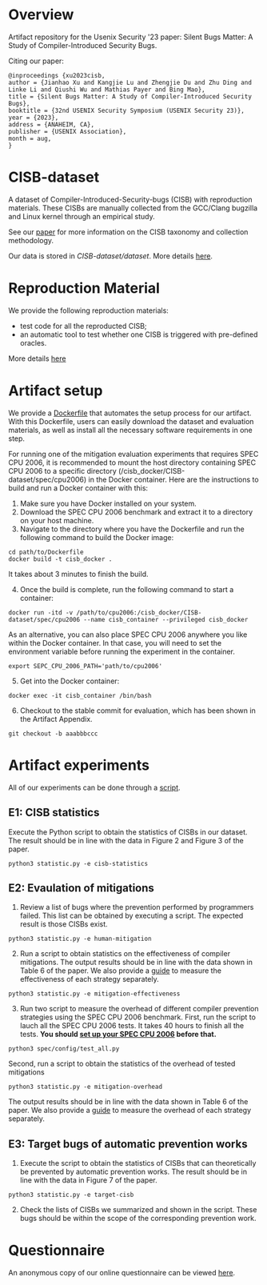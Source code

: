 # Overview
Artifact repository for the Usenix Security '23 paper: 
Silent Bugs Matter: A Study of Compiler-Introduced Security Bugs.

Citing our paper:
```
@inproceedings {xu2023cisb,
author = {Jianhao Xu and Kangjie Lu and Zhengjie Du and Zhu Ding and Linke Li and Qiushi Wu and Mathias Payer and Bing Mao},
title = {Silent Bugs Matter: A Study of Compiler-Introduced Security Bugs},
booktitle = {32nd USENIX Security Symposium (USENIX Security 23)},
year = {2023},
address = {ANAHEIM, CA},
publisher = {USENIX Association},
month = aug,
}
```

# CISB-dataset
A dataset of Compiler-Introduced-Security-bugs (CISB) with reproduction materials.
These CISBs are manually collected from the GCC/Clang bugzilla and Linux kernel 
through an empirical study.

See our [paper](http://seclab.nju.edu.cn/paper/xu_usenix23.pdf) for more information on the CISB taxonomy and collection methodology. 

Our data is stored in *CISB-dataset/dataset*.
More details [here](dataset/README.md).

# Reproduction Material

We provide the following reproduction materials:
- test code for all the reproducted CISB;
- an automatic tool to test whether one CISB is triggered with pre-defined oracles.

More details [here](reproduction_material/README.md)

# Artifact setup
We provide a [Dockerfile](env/Dockerfile) that automates the setup process for our artifact.
With this Dockerfile, users can easily download the dataset and evaluation materials, as well as install all the necessary software requirements in one step.

For running one of the mitigation evaluation experiments that requires SPEC CPU 2006, it is recommended to mount the host directory containing SPEC CPU 2006 to a specific directory (/cisb_docker/CISB-dataset/spec/cpu2006) in the Docker container. Here are the instructions to build and run a Docker container with this:

1. Make sure you have Docker installed on your system.
2. Download the SPEC CPU 2006 benchmark and extract it to a directory on your host machine.
3. Navigate to the directory where you have the Dockerfile and run the following command to build the Docker image: 
```
cd path/to/Dockerfile
docker build -t cisb_docker .
```
It takes about 3 minutes to finish the build.

4. Once the build is complete, run the following command to start a container:
```
docker run -itd -v /path/to/cpu2006:/cisb_docker/CISB-dataset/spec/cpu2006 --name cisb_container --privileged cisb_docker
```

As an alternative, you can also place SPEC CPU 2006 anywhere you like within the Docker container. In that case, you will need to set the environment variable before running the experiment in the container.
```
export SEPC_CPU_2006_PATH='path/to/cpu2006'
``` 

5. Get into the Docker container:
```
docker exec -it cisb_container /bin/bash
```

6. Checkout to the stable commit for evaluation, which has been shown in the Artifact Appendix.
```
git checkout -b aaabbbccc
```

# Artifact experiments
All of our experiments can be done through a [script](statistic.py).

## E1: CISB statistics

Execute the Python script to obtain the statistics of CISBs in our dataset. 
The result should be in line with the data in Figure 2 and Figure 3 of the paper.

```
python3 statistic.py -e cisb-statistics
```
## E2: Evaulation of mitigations
1. Review a list of bugs where the prevention performed by programmers failed. 
This list can be obtained by executing a script. The expected result is those CISBs exist.
```
python3 statistic.py -e human-mitigation
```
2. Run a script to obtain statistics on the effectiveness of compiler mitigations.
The output results should be in line with the data shown in Table 6 of the paper.
We also provide a [guide](compiler_strategies/README.md#effectiveness-evaluation) 
to measure the effectiveness of each strategy separately.
```
python3 statistic.py -e mitigation-effectiveness
```
3. Run two script to measure the overhead of different compiler prevention 
strategies using the SPEC CPU 2006 benchmark.
First, run the script to lauch all the SPEC CPU 2006 tests. It takes 40 hours
to finish all the tests. 
**You should [set up your SPEC CPU 2006](spec/README.md#setup-for-spec-cpu-2006) before that.**
```
python3 spec/config/test_all.py
```
Second, run a script to obtain the statistics of the overhead of tested mitigations 
```
python3 statistic.py -e mitigation-overhead
```
The output results should be in line with the data shown in Table 6 of the paper.
We also provide a [guide](spec/README.md#performance-evaluation-of-compiler-mitigations) 
to measure the overhead of each strategy separately.

<!-- As an alternative, you can also run the script to obtain all the results in one step.
```
python3 statistic.py -e mitigation-evaluation
``` -->

## E3: Target bugs of automatic prevention works
1. Execute the script to obtain the statistics of CISBs that can theoretically 
   be prevented by automatic prevention works. 
   The result should be in line with the data in Figure 7 of the paper.
```
python3 statistic.py -e target-cisb
```
2. Check the lists of CISBs we summarized and shown in the script. 
   These bugs should be within the scope of the corresponding prevention work.

# Questionnaire
An anonymous copy of our online questionnaire can be viewed 
[here](https://docs.google.com/forms/d/e/1FAIpQLSc1EagB7LyiSfjdg-nl1C4TBrpr5zVN9Z8P3VufBRQKO05_AQ/viewform?usp=sf_link).